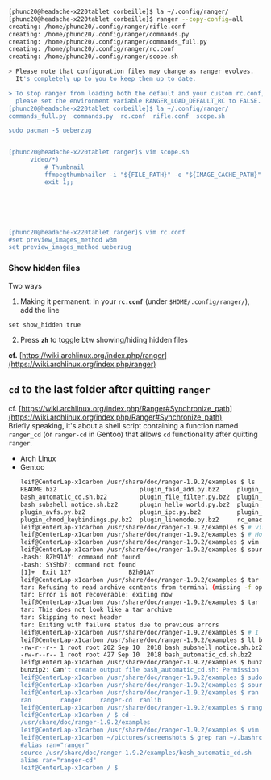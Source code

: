 ```bash
[phunc20@headache-x220tablet corbeille]$ la ~/.config/ranger/
[phunc20@headache-x220tablet corbeille]$ ranger --copy-config=all
creating: /home/phunc20/.config/ranger/rifle.conf
creating: /home/phunc20/.config/ranger/commands.py
creating: /home/phunc20/.config/ranger/commands_full.py
creating: /home/phunc20/.config/ranger/rc.conf
creating: /home/phunc20/.config/ranger/scope.sh

> Please note that configuration files may change as ranger evolves.
  It's completely up to you to keep them up to date.

> To stop ranger from loading both the default and your custom rc.conf,
  please set the environment variable RANGER_LOAD_DEFAULT_RC to FALSE.
[phunc20@headache-x220tablet corbeille]$ la ~/.config/ranger/
commands_full.py  commands.py  rc.conf  rifle.conf  scope.sh

sudo pacman -S ueberzug


[phunc20@headache-x220tablet ranger]$ vim scope.sh
      video/*)
          # Thumbnail
          ffmpegthumbnailer -i "${FILE_PATH}" -o "${IMAGE_CACHE_PATH}" -s 0 && exit 6
          exit 1;;






[phunc20@headache-x220tablet ranger]$ vim rc.conf
#set preview_images_method w3m
set preview_images_method ueberzug


```


### Show hidden files
Two ways
01. Making it permanent: In your **`rc.conf`** (under `$HOME/.config/ranger/`), add the line
  ```
  set show_hidden true
  ```
02. Press **`zh`** to toggle btw showing/hiding hidden files

**cf.** [https://wiki.archlinux.org/index.php/ranger](https://wiki.archlinux.org/index.php/ranger)

## `cd` to the last folder after quitting `ranger`
cf. [https://wiki.archlinux.org/index.php/Ranger#Synchronize_path](https://wiki.archlinux.org/index.php/Ranger#Synchronize_path)<br>
Briefly speaking, it's about a shell script containing a function named `ranger_cd` (or `ranger-cd` in Gentoo) that allows `cd` functionality after quitting `ranger`.
- Arch Linux
- Gentoo
  ```bash
  leif@CenterLap-x1carbon /usr/share/doc/ranger-1.9.2/examples $ ls
  README.bz2                       plugin_fasd_add.py.bz2     plugin_new_macro.py.bz2           rifle_different_file_opener.conf.bz2
  bash_automatic_cd.sh.bz2         plugin_file_filter.py.bz2  plugin_new_sorting_method.py.bz2  rifle_sxiv.sh.bz2
  bash_subshell_notice.sh.bz2      plugin_hello_world.py.bz2  plugin_pmount.py.bz2              vim_file_chooser.vim.bz2
  plugin_avfs.py.bz2               plugin_ipc.py.bz2          plugin_pmount_dynamic.py.bz2
  plugin_chmod_keybindings.py.bz2  plugin_linemode.py.bz2     rc_emacs.conf.bz2
  leif@CenterLap-x1carbon /usr/share/doc/ranger-1.9.2/examples $ # vim is able to view and edit .bz2 file
  leif@CenterLap-x1carbon /usr/share/doc/ranger-1.9.2/examples $ # However, `source` cannot. See below.
  leif@CenterLap-x1carbon /usr/share/doc/ranger-1.9.2/examples $ vim bash_automatic_cd.sh.bz2
  leif@CenterLap-x1carbon /usr/share/doc/ranger-1.9.2/examples $ source bash_automatic_cd.sh.bz2
  -bash: BZh91AY: command not found
  -bash: SYShb7: command not found
  [1]+  Exit 127                BZh91AY
  leif@CenterLap-x1carbon /usr/share/doc/ranger-1.9.2/examples $ tar x bash_automatic_cd.sh.bz2
  tar: Refusing to read archive contents from terminal (missing -f option?)
  tar: Error is not recoverable: exiting now
  leif@CenterLap-x1carbon /usr/share/doc/ranger-1.9.2/examples $ tar xvf bash_automatic_cd.sh.bz2
  tar: This does not look like a tar archive
  tar: Skipping to next header
  tar: Exiting with failure status due to previous errors
  leif@CenterLap-x1carbon /usr/share/doc/ranger-1.9.2/examples $ # I forgot that to decompress .bz2 one uses bunzip2
  leif@CenterLap-x1carbon /usr/share/doc/ranger-1.9.2/examples $ ll bash_*
  -rw-r--r-- 1 root root 202 Sep 10  2018 bash_subshell_notice.sh.bz2
  -rw-r--r-- 1 root root 427 Sep 10  2018 bash_automatic_cd.sh.bz2
  leif@CenterLap-x1carbon /usr/share/doc/ranger-1.9.2/examples $ bunzip2 bash_automatic_cd.sh.bz2
  bunzip2: Can't create output file bash_automatic_cd.sh: Permission denied.
  leif@CenterLap-x1carbon /usr/share/doc/ranger-1.9.2/examples $ sudo bunzip2 bash_automatic_cd.sh.bz2
  leif@CenterLap-x1carbon /usr/share/doc/ranger-1.9.2/examples $ source bash_automatic_cd.sh
  leif@CenterLap-x1carbon /usr/share/doc/ranger-1.9.2/examples $ ran
  ran        ranger     ranger-cd  ranlib
  leif@CenterLap-x1carbon /usr/share/doc/ranger-1.9.2/examples $ ranger-cd
  leif@CenterLap-x1carbon / $ cd -
  /usr/share/doc/ranger-1.9.2/examples
  leif@CenterLap-x1carbon /usr/share/doc/ranger-1.9.2/examples $ vim ~/.bashrc
  leif@CenterLap-x1carbon ~/pictures/screenshots $ grep ran ~/.bashrc
  #alias ran="ranger"
  source /usr/share/doc/ranger-1.9.2/examples/bash_automatic_cd.sh
  alias ran="ranger-cd"
  leif@CenterLap-x1carbon / $
  ```



